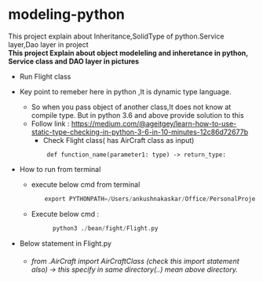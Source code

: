 # modeling-python
This project explain about Inheritance,SolidType of python.Service layer,Dao layer in project
<br />
**This project Explain  about object modeleling and inheretance in python,
Service class and DAO layer in pictures**
* Run Flight class
* Key point to remeber here in python ,It is dynamic type language.
    * So when you pass object of another class,It does not know at compile type. But in python 3.6 and above provide solution to this
    * Follow link : https://medium.com/@ageitgey/learn-how-to-use-static-type-checking-in-python-3-6-in-10-minutes-12c86d72677b
        * Check Flight class( has AirCraft class as input)
            ```
             def function_name(parameter1: type) -> return_type:
            ``` 

* How to run from terminal 
    * execute below cmd from terminal 
    ```python
           export PYTHONPATH=/Users/ankushnakaskar/Office/PersonalProject/PythonBooks/ObjectModelingInPython
     ```
    * Execute below cmd : 
        ```python
              python3 ./bean/fight/Flight.py
        ```
* Below statement in Flight.py 
    * ###### from .AirCraft import AirCraftClass (check this import statement also) -> this specify in same directory(..) mean above directory. 
